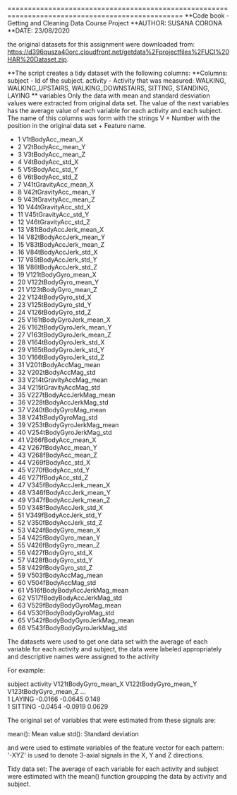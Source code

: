 =================================================================================================
**Code book - Getting and Cleaning Data Course Project
**AUTHOR: SUSANA CORONA
**DATE: 23/08/2020 

the original datasets for this assignment were downloaded from: 
https://d396qusza40orc.cloudfront.net/getdata%2Fprojectfiles%2FUCI%20HAR%20Dataset.zip. 

**The script creates a tidy dataset with the following columns:
**Columns:
subject - Id of the subject. 
activity - Activity that was measured: WALKING, WALKING_UPSTAIRS, WALKING_DOWNSTAIRS, SITTING, STANDING, LAYING
** variables
Only the data with mean and standard desviation values were extracted from original data set.
The value of the next variables has the average value of each variable for each activity and each subject.
The name of this columns was form with the strings V + Number with the position in the original data set + Feature name.


- 1 V1tBodyAcc_mean_X
- 2 V2tBodyAcc_mean_Y
- 3 V3tBodyAcc_mean_Z
- 4 V4tBodyAcc_std_X
- 5 V5tBodyAcc_std_Y
- 6 V6tBodyAcc_std_Z
- 7 V41tGravityAcc_mean_X
- 8 V42tGravityAcc_mean_Y
- 9 V43tGravityAcc_mean_Z
- 10 V44tGravityAcc_std_X
- 11 V45tGravityAcc_std_Y
- 12 V46tGravityAcc_std_Z
- 13 V81tBodyAccJerk_mean_X
- 14 V82tBodyAccJerk_mean_Y
- 15 V83tBodyAccJerk_mean_Z
- 16 V84tBodyAccJerk_std_X
- 17 V85tBodyAccJerk_std_Y
- 18 V86tBodyAccJerk_std_Z
- 19 V121tBodyGyro_mean_X
- 20 V122tBodyGyro_mean_Y
- 21 V123tBodyGyro_mean_Z
- 22 V124tBodyGyro_std_X
- 23 V125tBodyGyro_std_Y
- 24 V126tBodyGyro_std_Z
- 25 V161tBodyGyroJerk_mean_X
- 26 V162tBodyGyroJerk_mean_Y
- 27 V163tBodyGyroJerk_mean_Z
- 28 V164tBodyGyroJerk_std_X
- 29 V165tBodyGyroJerk_std_Y
- 30 V166tBodyGyroJerk_std_Z
- 31 V201tBodyAccMag_mean
- 32 V202tBodyAccMag_std
- 33 V214tGravityAccMag_mean
- 34 V215tGravityAccMag_std
- 35 V227tBodyAccJerkMag_mean
- 36 V228tBodyAccJerkMag_std
- 37 V240tBodyGyroMag_mean
- 38 V241tBodyGyroMag_std
- 39 V253tBodyGyroJerkMag_mean
- 40 V254tBodyGyroJerkMag_std
- 41 V266fBodyAcc_mean_X
- 42 V267fBodyAcc_mean_Y
- 43 V268fBodyAcc_mean_Z
- 44 V269fBodyAcc_std_X
- 45 V270fBodyAcc_std_Y
- 46 V271fBodyAcc_std_Z
- 47 V345fBodyAccJerk_mean_X
- 48 V346fBodyAccJerk_mean_Y
- 49 V347fBodyAccJerk_mean_Z
- 50 V348fBodyAccJerk_std_X
- 51 V349fBodyAccJerk_std_Y
- 52 V350fBodyAccJerk_std_Z
- 53 V424fBodyGyro_mean_X
- 54 V425fBodyGyro_mean_Y
- 55 V426fBodyGyro_mean_Z
- 56 V427fBodyGyro_std_X
- 57 V428fBodyGyro_std_Y
- 58 V429fBodyGyro_std_Z
- 59 V503fBodyAccMag_mean
- 60 V504fBodyAccMag_std
- 61 V516fBodyBodyAccJerkMag_mean
- 62 V517fBodyBodyAccJerkMag_std
- 63 V529fBodyBodyGyroMag_mean
- 64 V530fBodyBodyGyroMag_std
- 65 V542fBodyBodyGyroJerkMag_mean
- 66 V543fBodyBodyGyroJerkMag_std



The datasets were used to get one data set with the average of each variable for each activity and subject,
the data were labeled appropriately and descriptive names were assigned to the activity

For example:

   subject activity V121tBodyGyro_mean_X V122tBodyGyro_mean_Y V123tBodyGyro_mean_Z ...
     <int> <chr>               <dbl>            <dbl>            <dbl>            
        1 LAYING            -0.0166          -0.0645           0.149            
        1 SITTING           -0.0454          -0.0919           0.0629


The original set of variables that were estimated from these signals are: 

mean(): Mean value
std(): Standard deviation

and were used to estimate variables of the feature vector for each pattern:  
'-XYZ' is used to denote 3-axial signals in the X, Y and Z directions.

Tidy data set:
The average of each variable for each activity and subject were estimated with the mean() function
groupping the data by activity and subject.

